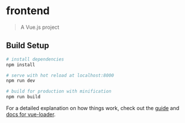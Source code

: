 # frontend

> A Vue.js project

## Build Setup

``` bash
# install dependencies
npm install

# serve with hot reload at localhost:8000
npm run dev

# build for production with minification
npm run build

```

For a detailed explanation on how things work, check out the [guide](http://vuejs-templates.github.io/webpack/) and [docs for vue-loader](http://vuejs.github.io/vue-loader).
